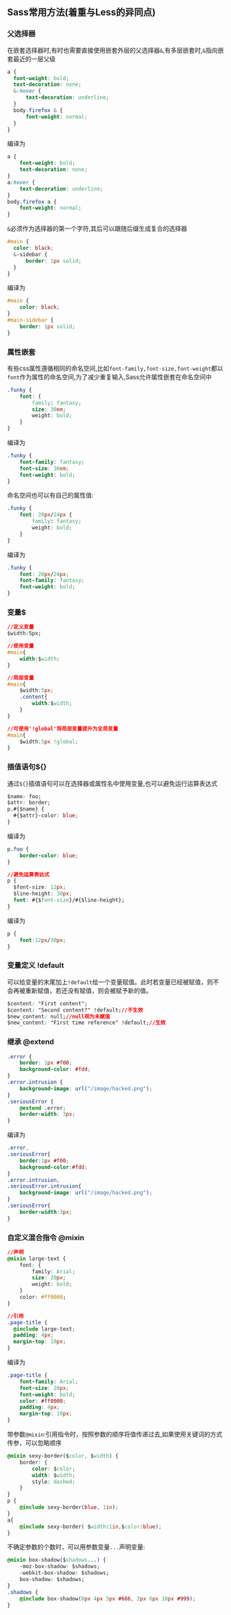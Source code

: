 ## Sass常用方法(着重与Less的异同点)

### 父选择器

在嵌套选择器时,有时也需要直接使用嵌套外层的父选择器`&`,有多层嵌套时,`&`指向嵌套最近的一层父级

```css
a {
  font-weight: bold;
  text-decoration: none;
  &:hover { 
      text-decoration: underline; 
  }
  body.firefox & { 
      font-weight: normal; 
  }
}
```
编译为
```css
a {
    font-weight: bold;
    text-decoration: none; 
}
a:hover {
    text-decoration: underline; 
}
body.firefox a {
    font-weight: normal; 
}
```

`&`必须作为选择器的第一个字符,其后可以跟随后缀生成复合的选择器

```css
#main {
  color: black;
  &-sidebar { 
      border: 1px solid; 
  }
}
```
编译为
```css
#main {
    color: black; 
}
#main-sidebar {
    border: 1px solid; 
}
```

### 属性嵌套

有些css属性遵循相同的命名空间,比如`font-family,font-size,font-weight`都以`font`作为属性的命名空间,为了减少重复输入,Sass允许属性嵌套在命名空间中

```css
.funky {
    font: {
        family: fantasy;
        size: 30em;
        weight: bold;
    }
}
```
编译为
```css
.funky {
    font-family: fantasy;
    font-size: 30em;
    font-weight: bold; 
}
```

命名空间也可以有自己的属性值:

```css
.funky {
    font: 20px/24px {
        family: fantasy;
        weight: bold;
    }
}
```
编译为
```css
.funky {
    font: 20px/24px;
    font-family: fantasy;
    font-weight: bold; 
}
```

### 变量$
```css
//定义变量
$width:5px;

//使用变量
#main{
    width:$width;
}

//局部变量
#main{
    $width:5px;
    .content{
        width:$width;
    }
}

//可使用'!global'将局部变量提升为全局变量
#main{
    $width:5px !global;
}
```

### 插值语句${}

通过`${}`插值语句可以在选择器或属性名中使用变量,也可以避免运行运算表达式

```css
$name: foo;
$attr: border;
p.#{$name} {
  #{$attr}-color: blue;
}
```
编译为
```css
p.foo {
    border-color: blue; 
}
```

```css
//避免运算表达式
p {
  $font-size: 12px;
  $line-height: 30px;
  font: #{$font-size}/#{$line-height};
}
```
编译为
```css
p {
    font:12px/30px;
}
```

### 变量定义 !default

可以给变量的末尾加上`!default`给一个变量赋值。此时若变量已经被赋值，则不会再被重新赋值，若还没有赋值，则会被赋予新的值。

```css
$content: "First content";
$content: "Second content?" !default;//不生效
$new_content: null;//null视为未赋值
$new_content: "First time reference" !default;//生效
```

### 继承 @extend

```css
.error {
    border: 1px #f00;
    background-color: #fdd;
}
.error.intrusion {
    background-image: url("/image/hacked.png");
}
.seriousError {
    @extend .error;
    border-width: 3px;
}
```
编译为
```css
.error,
.seriousError{
    border:1px #f00;
    background-color:#fdd;
}
.error.intrusion,
.seriousError.intrusion{
    background-image: url("/image/hacked.png");
}
.seriousError{
    border-width:3px;
}
```

### 自定义混合指令 @mixin

```css
//声明
@mixin large-text {
    font: {
        family: Arial;
        size: 20px;
        weight: bold;
    }
    color: #ff0000;
}

//引用
.page-title {
  @include large-text;
  padding: 4px;
  margin-top: 10px;
}
```
编译为
```css
.page-title {
    font-family: Arial;
    font-size: 20px;
    font-weight: bold;
    color: #ff0000;
    padding: 4px;
    margin-top: 10px; 
}
```

带参数`@mixin`:引用指令时，按照参数的顺序将值传递过去,如果使用关键词的方式传参，可以忽略顺序

```css
@mixin sexy-border($color, $width) {
    border: {
        color: $color;
        width: $width;
        style: dashed;
    }
}
p { 
    @include sexy-border(blue, 1in); 
}
a{
    @include sexy-border( $width:1in,$color:blue); 
}
```

不确定参数的个数时，可以用参数变量`...`声明变量:

```css
@mixin box-shadow($shadows...) {
    -moz-box-shadow: $shadows;
    -webkit-box-shadow: $shadows;
    box-shadow: $shadows;
}
.shadows {
    @include box-shadow(0px 4px 5px #666, 2px 6px 10px #999);
}
```